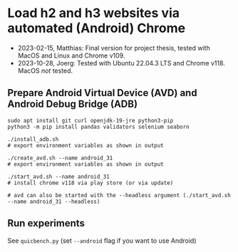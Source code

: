 # Load h2 and h3 websites via automated (Android) Chrome
 * 2023-02-15, Matthias: Final version for project thesis, tested with MacOS and Linux and Chrome v109.
 * 2023-10-28, Joerg: Tested with Ubuntu 22.04.3 LTS and Chrome v118. MacOS *not* tested.

## Prepare Android Virtual Device (AVD) and Android Debug Bridge (ADB)
```
sudo apt install git curl openjdk-19-jre python3-pip
python3 -m pip install pandas validators selenium seaborn

./install_adb.sh
# export environment variables as shown in output

./create_avd.sh --name android_31
# export environment variables as shown in output

./start_avd.sh --name android_31
# install chrome v118 via play store (or via update)

# avd can also be started with the --headless argument (./start_avd.sh --name android_31 --headless)
```

## Run experiments
See `quicbench.py` (set `--android` flag if you want to use Android)
